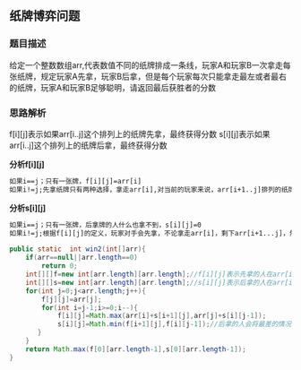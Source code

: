 ## 纸牌博弈问题
### 题目描述
给定一个整数数组arr,代表数值不同的纸牌排成一条线，玩家A和玩家B一次拿走每张纸牌，规定玩家A先拿，玩家B后拿，但是每个玩家每次只能拿走最左或者最右的纸牌，玩家A和玩家B足够聪明，请返回最后获胜者的分数
### 思路解析

f[i][j]表示如果arr[i..j]这个排列上的纸牌先拿，最终获得分数
s[i][j]表示如果arr[i..j]这个排列上的纸牌后拿，最终获得分数

**分析f[i][j]**
```html
如果i==j；只有一张牌，f[i][j]=arr[i]
如果i!=j;先拿纸牌只有两种选择，拿走arr[i],对当前的玩家来说，arr[i+1..j]排列的纸牌，他成为了后拿的人，所以后续的分数为s[i+1][j];同理，拿走arr[j],后续的分数为s[i][j-1]，所以递推关系为：f[i][j]=max{f[i+1][j]+arr[i],f[i][j-1]+arr[j]}
```
**分析s[i][j]**
```html
如果i==j；只有一张牌，后拿牌的人什么也拿不到，s[i][j]=0
如果i!=j;根据f[i][j]的定义，玩家对手会先拿，不论拿走arr[i]，剩下arr[i+1...j]，然后轮到玩家先拿；或者拿走拿走arr[j],剩下arr[i...j-1]，然后轮到玩家先拿，对手一定会把最差的情况留给玩家，所以s[i][j]=min(f[i-1][j],f[i][j-1])
```


```java
public static  int win2(int[]arr){
    if(arr==null||arr.length==0)
        return 0;
    int[][]f=new int[arr.length][arr.length];//f[i][j]表示先拿的人在arr[i..j]最后的分数
    int[][]s=new int[arr.length][arr.length];//s[i][j]表示后拿的人在arr[i...j]]最后的的分数
    for(int j=0;j<arr.length;j++){
        f[j][j]=arr[j];
        for(int i=j-1;i>=0;i--){
            f[i][j]=Math.max(arr[i]+s[i+1][j],arr[j]+s[i][j-1]);
            s[i][j]=Math.min(f[i+1][j],f[i][j-1]);//后拿的人会将最差的情况留给对手
       }
    }
    return Math.max(f[0][arr.length-1],s[0][arr.length-1]);
}
```

